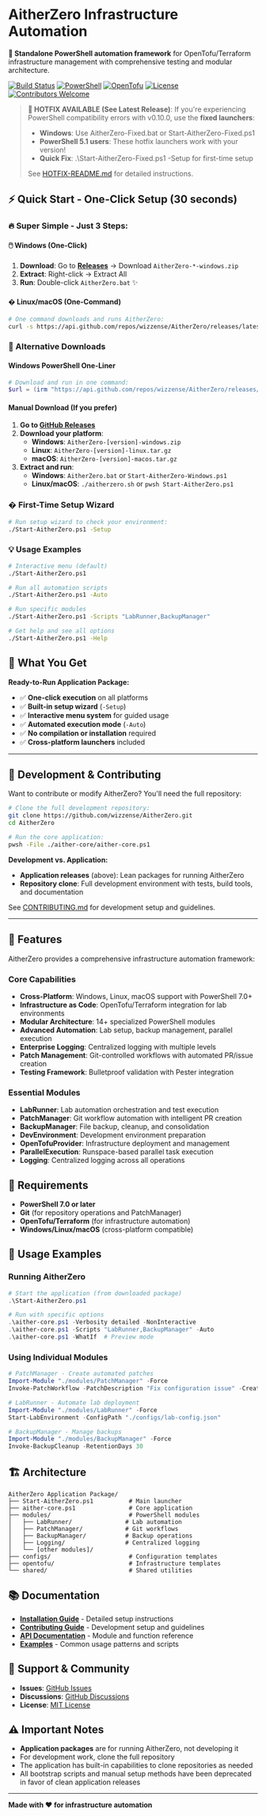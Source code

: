 # AitherZero Infrastructure Automation

**🚀 Standalone PowerShell automation framework** for OpenTofu/Terraform infrastructure management with comprehensive testing and modular architecture.

[![Build Status](https://github.com/wizzense/AitherZero/actions/workflows/build-release.yml/badge.svg)](https://github.com/wizzense/AitherZero/actions)
[![PowerShell](https://img.shields.io/badge/PowerShell-7.0+-blue.svg)](https://github.com/PowerShell/PowerShell)
[![OpenTofu](https://img.shields.io/badge/OpenTofu-Compatible-orange.svg)](https://opentofu.org/)
[![License](https://img.shields.io/badge/License-MIT-green.svg)](LICENSE)
[![Contributors Welcome](https://img.shields.io/badge/Contributors-Welcome-brightgreen.svg)](CONTRIBUTING.md)

> **🚨 HOTFIX AVAILABLE (See Latest Release)**: If you're experiencing PowerShell compatibility errors with v0.10.0, use the **fixed launchers**:
> - **Windows**: Use AitherZero-Fixed.bat or Start-AitherZero-Fixed.ps1
> - **PowerShell 5.1 users**: These hotfix launchers work with your version!
> - **Quick Fix**: .\Start-AitherZero-Fixed.ps1 -Setup for first-time setup
>
> See [HOTFIX-README.md](HOTFIX-README.md) for detailed instructions.

## ⚡ Quick Start - One-Click Setup (30 seconds)

### 🔥 Super Simple - Just 3 Steps:

#### 🖱️ **Windows (One-Click)**
1. **Download**: Go to **[Releases](https://github.com/wizzense/AitherZero/releases/latest)** → Download `AitherZero-*-windows.zip`
2. **Extract**: Right-click → Extract All
3. **Run**: Double-click `AitherZero.bat` ✨

#### �️ **Linux/macOS (One-Command)**
```bash
# One command downloads and runs AitherZero:
curl -s https://api.github.com/repos/wizzense/AitherZero/releases/latest | grep "browser_download_url.*$(uname -s | tr '[:upper:]' '[:lower:]').tar.gz" | head -1 | cut -d '"' -f 4 | xargs curl -L | tar -xz && cd AitherZero-* && ./aitherzero.sh
```

### 🚀 Alternative Downloads

#### Windows PowerShell One-Liner
```powershell
# Download and run in one command:
$url = (irm "https://api.github.com/repos/wizzense/AitherZero/releases/latest").assets | ? name -like "*windows.zip" | % browser_download_url; iwr $url -OutFile "AitherZero.zip"; Expand-Archive "AitherZero.zip" -Force; $folder = (gci -Directory | ? Name -like "AitherZero*")[0].Name; cd $folder; .\AitherZero.bat
```

#### Manual Download (If you prefer)
1. **Go to [GitHub Releases](https://github.com/wizzense/AitherZero/releases/latest)**
2. **Download your platform**:
   - **Windows**: `AitherZero-[version]-windows.zip`
   - **Linux**: `AitherZero-[version]-linux.tar.gz`
   - **macOS**: `AitherZero-[version]-macos.tar.gz`
3. **Extract and run**:
   - **Windows**: `AitherZero.bat` or `Start-AitherZero-Windows.ps1`
   - **Linux/macOS**: `./aitherzero.sh` or `pwsh Start-AitherZero.ps1`

### � First-Time Setup Wizard
```bash
# Run setup wizard to check your environment:
./Start-AitherZero.ps1 -Setup
```

### 💡 Usage Examples
```bash
# Interactive menu (default)
./Start-AitherZero.ps1

# Run all automation scripts
./Start-AitherZero.ps1 -Auto

# Run specific modules
./Start-AitherZero.ps1 -Scripts "LabRunner,BackupManager"

# Get help and see all options
./Start-AitherZero.ps1 -Help
```

## 🎯 What You Get

**Ready-to-Run Application Package:**
- ✅ **One-click execution** on all platforms
- ✅ **Built-in setup wizard** (`-Setup`)
- ✅ **Interactive menu system** for guided usage
- ✅ **Automated execution mode** (`-Auto`)
- ✅ **No compilation or installation** required
- ✅ **Cross-platform launchers** included

---

## 🔧 Development & Contributing

Want to contribute or modify AitherZero? You'll need the full repository:

```bash
# Clone the full development repository:
git clone https://github.com/wizzense/AitherZero.git
cd AitherZero

# Run the core application:
pwsh -File ./aither-core/aither-core.ps1
```

**Development vs. Application:**

- **Application releases** (above): Lean packages for running AitherZero
- **Repository clone**: Full development environment with tests, build tools, and documentation

See [CONTRIBUTING.md](CONTRIBUTING.md) for development setup and guidelines.

---

## 🚀 Features

AitherZero provides a comprehensive infrastructure automation framework:

### Core Capabilities

- **Cross-Platform**: Windows, Linux, macOS support with PowerShell 7.0+
- **Infrastructure as Code**: OpenTofu/Terraform integration for lab environments
- **Modular Architecture**: 14+ specialized PowerShell modules
- **Advanced Automation**: Lab setup, backup management, parallel execution
- **Enterprise Logging**: Centralized logging with multiple levels
- **Patch Management**: Git-controlled workflows with automated PR/issue creation
- **Testing Framework**: Bulletproof validation with Pester integration

### Essential Modules

- **LabRunner**: Lab automation orchestration and test execution
- **PatchManager**: Git workflow automation with intelligent PR creation
- **BackupManager**: File backup, cleanup, and consolidation
- **DevEnvironment**: Development environment preparation
- **OpenTofuProvider**: Infrastructure deployment and management
- **ParallelExecution**: Runspace-based parallel task execution
- **Logging**: Centralized logging across all operations

## 🔧 Requirements

- **PowerShell 7.0 or later**
- **Git** (for repository operations and PatchManager)
- **OpenTofu/Terraform** (for infrastructure automation)
- **Windows/Linux/macOS** (cross-platform compatible)

## 📖 Usage Examples

### Running AitherZero

```powershell
# Start the application (from downloaded package)
.\Start-AitherZero.ps1

# Run with specific options
.\aither-core.ps1 -Verbosity detailed -NonInteractive
.\aither-core.ps1 -Scripts "LabRunner,BackupManager" -Auto
.\aither-core.ps1 -WhatIf  # Preview mode
```

### Using Individual Modules

```powershell
# PatchManager - Create automated patches
Import-Module "./modules/PatchManager" -Force
Invoke-PatchWorkflow -PatchDescription "Fix configuration issue" -CreatePR

# LabRunner - Automate lab deployment
Import-Module "./modules/LabRunner" -Force
Start-LabEnvironment -ConfigPath "./configs/lab-config.json"

# BackupManager - Manage backups
Import-Module "./modules/BackupManager" -Force
Invoke-BackupCleanup -RetentionDays 30
```

## 🏗️ Architecture

```text
AitherZero Application Package/
├── Start-AitherZero.ps1          # Main launcher
├── aither-core.ps1               # Core application
├── modules/                      # PowerShell modules
│   ├── LabRunner/               # Lab automation
│   ├── PatchManager/            # Git workflows
│   ├── BackupManager/           # Backup operations
│   ├── Logging/                 # Centralized logging
│   └── [other modules]/
├── configs/                      # Configuration templates
├── opentofu/                     # Infrastructure templates
└── shared/                       # Shared utilities
```

## 📚 Documentation

- **[Installation Guide](INSTALL.md)** - Detailed setup instructions
- **[Contributing Guide](CONTRIBUTING.md)** - Development setup and guidelines
- **[API Documentation](docs/)** - Module and function reference
- **[Examples](docs/examples/)** - Common usage patterns and scripts

## 🔄 Support & Community

- **Issues**: [GitHub Issues](https://github.com/wizzense/AitherZero/issues)
- **Discussions**: [GitHub Discussions](https://github.com/wizzense/AitherZero/discussions)
- **License**: [MIT License](LICENSE)

## ⚠️ Important Notes

- **Application packages** are for running AitherZero, not developing it
- For development work, clone the full repository
- The application has built-in capabilities to clone repositories as needed
- All bootstrap scripts and manual setup methods have been deprecated in favor of clean application releases

---

**Made with ❤️ for infrastructure automation**


